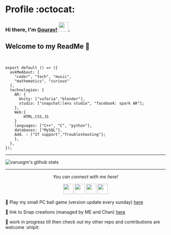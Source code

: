 # Profile  :octocat:
### Hi there, I'm [Gourav!]() <img src="https://raw.githubusercontent.com/vatsa287/vatsa287/master/assets/Hi.gif?raw=true" width="30px">. 


Welcome to my ReadMe 🚀
---

<br/>

<!--
<a href="https://twitter.com/Varougm">
<img align="left " alt=" | Twitter" width="22px" src="https://cdn.jsdelivr.net/npm/simple-icons@v3/icons/twitter.svg" />
</a>
<a href="https://www.linkedin.com/in/gourav-majee-724b37188">
<img align="left" alt="gourav LinkdeIN" width="22px" src="https://cdn.jsdelivr.net/npm/simple-icons@v3/icons/linkedin.svg" />
<a href="https://instagram.com/gourav_majee?igshid=18qwa79vomc3">
<img align="left" alt="gourav Instagram" width="22px" src="https://cdn.jsdelivr.net/npm/simple-icons@v3/icons/instagram.svg" />
</a>
-->

```
export default () => ({
  askMeAbout: [
    "coder", "tech", "music",
    "mathematics", "curious"
  ],
  technologies: {
    AR: {
      Unity: ["vuforia","blender"],
      studio: ["snapchat:lens studio", "facebook: spark AR"];
    },
    Web:{
        HTML,CSS,JS
    }
    languages: ["C++", "C", "python"],
    databases: ["MySQL"],
    Add. : ["IT support","Troubleshooting"];
    },
  },
});
```
---
![varuogm's github stats](https://github-readme-stats.vercel.app/api?username=varuogm&show_icons=true&hide_border=true)
</br>
<hr>
<p align="center">
  <i>You can connect with me here!</i>
  <p align="center">
    <a href="https://twitter.com/Varougm" alt="Twitter"><img height="32" width="32" src="https://cdn.jsdelivr.net/npm/simple-icons@v3/icons/twitter.svg"/></a>
    <a href="https://www.linkedin.com/in/gourav-majee-724b37188" alt="Linkedin"><img height="32" width="32" src="https://cdn.jsdelivr.net/npm/simple-icons@v3/icons/linkedin.svg" /></a>
    <a href="https://github.com/varuogm" alt="GitHub"><img height="32" width="32" src="https://cdn.jsdelivr.net/npm/simple-icons@v3/icons/github.svg" /></a>
    <a href="https://instagram.com/gourav_majee?igshid=18qwa79vomc3" alt="INStagram"><img height="32" width="32" src="https://cdn.jsdelivr.net/npm/simple-icons@v3/icons/instagram.svg" /></a>
  </p>
</p>


💜 Play my small PC ball game (version update every sunday) [here](https://github.com/varuogm/space-Ball-unity-game)

💖 link to Snap creations (managed by ME and Chan) [here](https://github.com/varuogm/Snapchat-lens-creations)



 
📝 work in progress till then check out my other repo and contributions are welcome :shipit:
